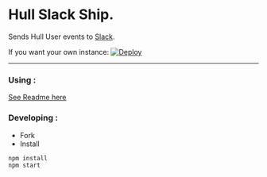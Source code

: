 # Hull Slack Ship.

Sends Hull User events to [Slack](http://segment.com).

If you want your own instance: [![Deploy](https://www.herokucdn.com/deploy/button.png)](https://heroku.com/deploy?template=https://github.com/hull-ships/hull-slack)

---

### Using :

[See Readme here](https://dashboard.hullapp.io/readme?url=https://hull-slack.herokuapp.com)

### Developing :

- Fork
- Install

```sh
npm install
npm start
```

